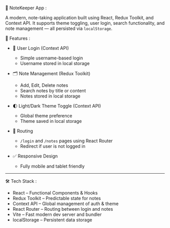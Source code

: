 📝 NoteKeeper App :

A modern, note-taking application built using React, Redux Toolkit, and Context API. 
It supports theme toggling, user login, search functionality, and note management — all persisted via `localStorage`.

🚀 Features :

- 🔐 User Login (Context API)
  - Simple username-based login
  - Username stored in local storage

- 🗂 Note Management (Redux Toolkit)
  - Add, Edit, Delete notes
  - Search notes by title or content
  - Notes stored in local storage

- 🌓 Light/Dark Theme Toggle (Context API)
  - Global theme preference
  - Theme saved in local storage

- 🔄 Routing
  - `/login` and `/notes` pages using React Router
  - Redirect if user is not logged in

- ✅ Responsive Design
  - Fully mobile and tablet friendly

---

🛠️ Tech Stack :

- React – Functional Components & Hooks  
- Redux Toolkit – Predictable state for notes  
- Context API – Global management of auth & theme  
- React Router – Routing between login and notes  
- Vite – Fast modern dev server and bundler  
- localStorage – Persistent data storage  




